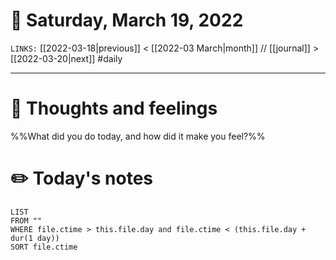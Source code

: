 # 📅 Saturday, March 19, 2022
`LINKS:` [[2022-03-18|previous]] < [[2022-03 March|month]] // [[journal]] > [[2022-03-20|next]] 
#daily

---
# 💭 Thoughts and feelings
%%What did you do today, and how did it make you feel?%%

# ✏️ Today's notes
```dataview
LIST 
FROM ""
WHERE file.ctime > this.file.day and file.ctime < (this.file.day + dur(1 day))
SORT file.ctime
```
